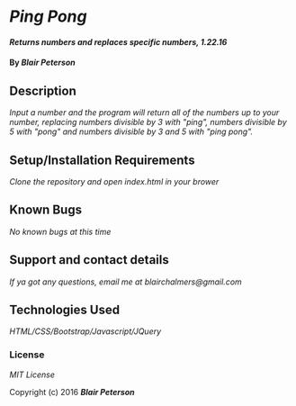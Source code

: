 # _Ping Pong_

#### _Returns numbers and replaces specific numbers, 1.22.16_

#### By _**Blair Peterson**_

## Description

_Input a number and the program will return all of the numbers up to your number, replacing numbers divisible by 3 with "ping", numbers divisible by 5 with "pong" and numbers divisible by 3 and 5 with "ping pong"._

## Setup/Installation Requirements


_Clone the repository and open index.html in your brower_

## Known Bugs

_No known bugs at this time_

## Support and contact details

_If ya got any questions, email me at blairchalmers@gmail.com_

## Technologies Used

_HTML/CSS/Bootstrap/Javascript/JQuery_

### License

*MIT License*

Copyright (c) 2016 **_Blair Peterson_**

